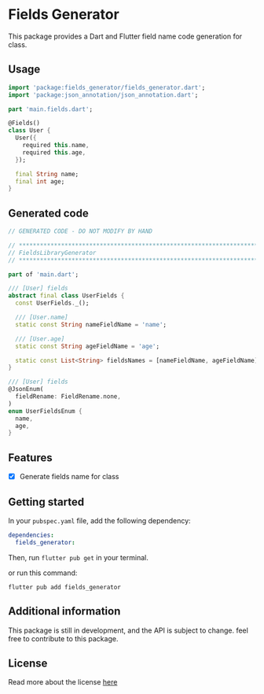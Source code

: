 # Fields Generator

This package provides a Dart and Flutter field name code generation for class.


## Usage

```dart
import 'package:fields_generator/fields_generator.dart';
import 'package:json_annotation/json_annotation.dart';

part 'main.fields.dart';

@Fields()
class User {
  User({
    required this.name,
    required this.age,
  });

  final String name;
  final int age;
}
```

## Generated code

```dart
// GENERATED CODE - DO NOT MODIFY BY HAND

// **************************************************************************
// FieldsLibraryGenerator
// **************************************************************************

part of 'main.dart';

/// [User] fields
abstract final class UserFields {
  const UserFields._();

  /// [User.name]
  static const String nameFieldName = 'name';

  /// [User.age]
  static const String ageFieldName = 'age';

  static const List<String> fieldsNames = [nameFieldName, ageFieldName];
}

/// [User] fields
@JsonEnum(
  fieldRename: FieldRename.none,
)
enum UserFieldsEnum {
  name,
  age,
}
```

## Features
- [x] Generate fields name for class

## Getting started
In your `pubspec.yaml` file, add the following dependency:

```yaml
dependencies:
  fields_generator: 
```

Then, run `flutter pub get` in your terminal.

or run this command:
    
```shell
flutter pub add fields_generator
```

## Additional information

This package is still in development, and the API is subject to change.
feel free to contribute to this package.

## License
Read more about the license [here](./LICENSE)